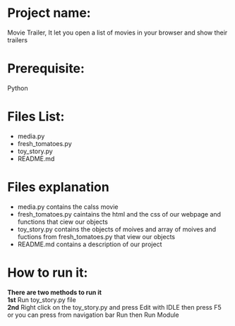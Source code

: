 Project name:  
====================
Movie Trailer, It let you open a list of movies in your browser and show their trailers  

Prerequisite:  
====================
Python  

Files List:  
====================
* media.py  
* fresh_tomatoes.py  
* toy_story.py  
* README.md  

Files explanation  
====================
  * media.py contains the calss movie  
  * fresh_tomatoes.py caintains the html and the css of our webpage and functions that ciew our objects  
  * toy_story.py contains the objects of moives and array of moives and fuctions from fresh_tomatoes.py that view our objects  
  * README.md contains a description of our project  
  
  How to run it:  
====================
**There are two methods to run it**  
**1st** Run toy_story.py file   
**2nd** Right click on the toy_story.py and press Edit with IDLE then press F5  
or you can press from navigation bar Run then Run Module

